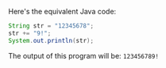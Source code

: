 Here's the equivalent Java code:
```java
String str = "12345678";
str += "9!";
System.out.println(str);
```
The output of this program will be: `123456789!`

